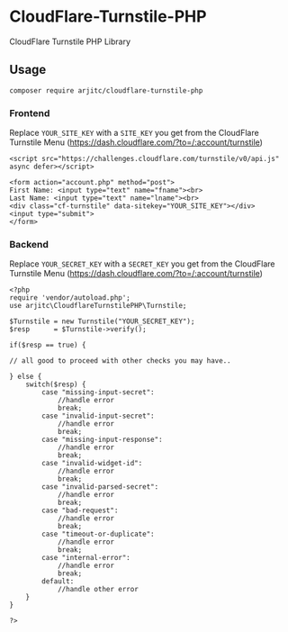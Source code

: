 # CloudFlare-Turnstile-PHP
CloudFlare Turnstile PHP Library

## Usage

```
composer require arjitc/cloudflare-turnstile-php
```


### Frontend

Replace `YOUR_SITE_KEY` with a `SITE_KEY` you get from the CloudFlare Turnstile Menu (https://dash.cloudflare.com/?to=/:account/turnstile)

```
<script src="https://challenges.cloudflare.com/turnstile/v0/api.js" async defer></script>

<form action="account.php" method="post">
First Name: <input type="text" name="fname"><br>
Last Name: <input type="text" name="lname"><br>
<div class="cf-turnstile" data-sitekey="YOUR_SITE_KEY"></div>
<input type="submit">
</form>
```

### Backend

Replace `YOUR_SECRET_KEY` with a `SECRET_KEY` you get from the CloudFlare Turnstile Menu (https://dash.cloudflare.com/?to=/:account/turnstile)

```
<?php
require 'vendor/autoload.php';
use arjitc\CloudflareTurnstilePHP\Turnstile;

$Turnstile = new Turnstile("YOUR_SECRET_KEY");
$resp      = $Turnstile->verify();

if($resp == true) {
    
// all good to proceed with other checks you may have..

} else {
    switch($resp) {
        case "missing-input-secret":
            //handle error
            break;
        case "invalid-input-secret":
            //handle error
            break;
        case "missing-input-response":
            //handle error
            break;
        case "invalid-widget-id":
            //handle error
            break;
        case "invalid-parsed-secret":
            //handle error
            break;
        case "bad-request":
            //handle error
            break;
        case "timeout-or-duplicate":
            //handle error
            break;
        case "internal-error":
            //handle error
            break;
        default:
            //handle other error
    }
}
 
?>
```
